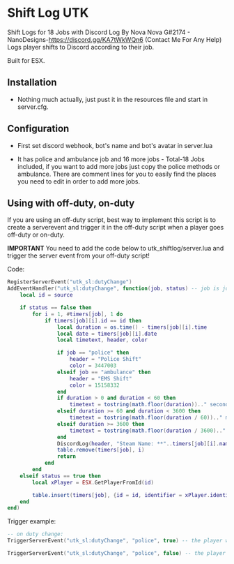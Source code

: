# Shift Log UTK
Shift Logs for 18 Jobs with Discord Log By Nova Nova G#2174 - NanoDesigns-https://discord.gg/KA7tWkWQn6 (Contact Me For Any Help)
Logs player shifts to Discord according to their job.

Built for ESX.

## Installation

- Nothing much actually, just pust it in the resources file and start in server.cfg.

## Configuration

- First set discord webhook, bot's name and bot's avatar in server.lua

- It has police and ambulance job and 16 more jobs - Total-18 Jobs included, if you want to add more jobs just copy the police methods or ambulance. There are comment lines for you to easily find the places you need to edit in order to add more jobs.

## Using with off-duty, on-duty

If you are using an off-duty script, best way to implement this script is to create a serverevent and trigger it in the off-duty script when a player goes off-duty or on-duty.

**IMPORTANT** You need to add the code below to utk_shiftlog/server.lua and trigger the server event from your off-duty script!

Code:

```lua
RegisterServerEvent("utk_sl:dutyChange")
AddEventHandler("utk_sl:dutyChange", function(job, status) -- job is job name | if player gone off duty then you must pass it as false, if player gone on duty you must pass it as true
    local id = source

    if status == false then
        for i = 1, #timers[job], 1 do
            if timers[job][i].id == id then
                local duration = os.time() - timers[job][i].time
                local date = timers[job][i].date
                local timetext, header, color

                if job == "police" then
                    header = "Police Shift"
                    color = 3447003
                elseif job == "ambulance" then
                    header = "EMS Shift"
                    color = 15158332
                end
                if duration > 0 and duration < 60 then
                    timetext = tostring(math.floor(duration)).." seconds"
                elseif duration >= 60 and duration < 3600 then
                    timetext = tostring(math.floor(duration / 60)).." minutes"
                elseif duration >= 3600 then
                    timetext = tostring(math.floor(duration / 3600).." hours, "..tostring(math.floor(math.fmod(duration, 3600)) / 60)).." minutes"
                end
                DiscordLog(header, "Steam Name: **"..timers[job][i].name.."**\nIdentifier: **"..timers[job][i].identifier.."**\n Shift duration: **__"..timetext.."__**\n Start date: **"..date.."**\n End date: **"..os.date("%d/%m/%Y %X").."**", color, job)
                table.remove(timers[job], i)
                return
            end
        end
    elseif status == true then
        local xPlayer = ESX.GetPlayerFromId(id)

        table.insert(timers[job], {id = id, identifier = xPlayer.identifier, name = xPlayer.name, time = os.time(), date = os.date("%d/%m/%Y %X")})
    end
end)
```

Trigger example:

```lua
-- on duty change:
TriggerServerEvent("utk_sl:dutyChange", "police", true) -- the player was off-duty now they are on duty again

TriggerServerEvent("utk_sl:dutyChange", "police", false) -- the player was on-duty now they gone off duty
```


